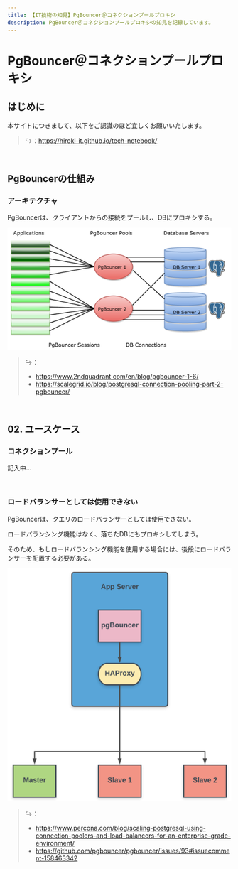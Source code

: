 ```yaml
---
title: 【IT技術の知見】PgBouncer＠コネクションプールプロキシ
description: PgBouncer＠コネクションプールプロキシの知見を記録しています。
---
```


# PgBouncer＠コネクションプールプロキシ

## はじめに

本サイトにつきまして、以下をご認識のほど宜しくお願いいたします。

> ↪️：https://hiroki-it.github.io/tech-notebook/

<br>

## PgBouncerの仕組み

### アーキテクチャ

PgBouncerは、クライアントからの接続をプールし、DBにプロキシする。

![pgbouncer_architecture.png](https://raw.githubusercontent.com/hiroki-it/tech-notebook-images/master/images/pgbouncer_architecture.png)

> ↪️：
>
> - https://www.2ndquadrant.com/en/blog/pgbouncer-1-6/
> - https://scalegrid.io/blog/postgresql-connection-pooling-part-2-pgbouncer/

<br>

## 02. ユースケース

### コネクションプール

記入中...

<br>

### ロードバランサーとしては使用できない

PgBouncerは、クエリのロードバランサーとしては使用できない。

ロードバランシング機能はなく、落ちたDBにもプロキシしてしまう。

そのため、もしロードバランシング機能を使用する場合には、後段にロードバランサーを配置する必要がある。

![pgbouncer_load-balancer.png](https://raw.githubusercontent.com/hiroki-it/tech-notebook-images/master/images/pgbouncer_load-balancer.png)

> ↪️：
>
> - https://www.percona.com/blog/scaling-postgresql-using-connection-poolers-and-load-balancers-for-an-enterprise-grade-environment/
> - https://github.com/pgbouncer/pgbouncer/issues/93#issuecomment-158463342

<br>
